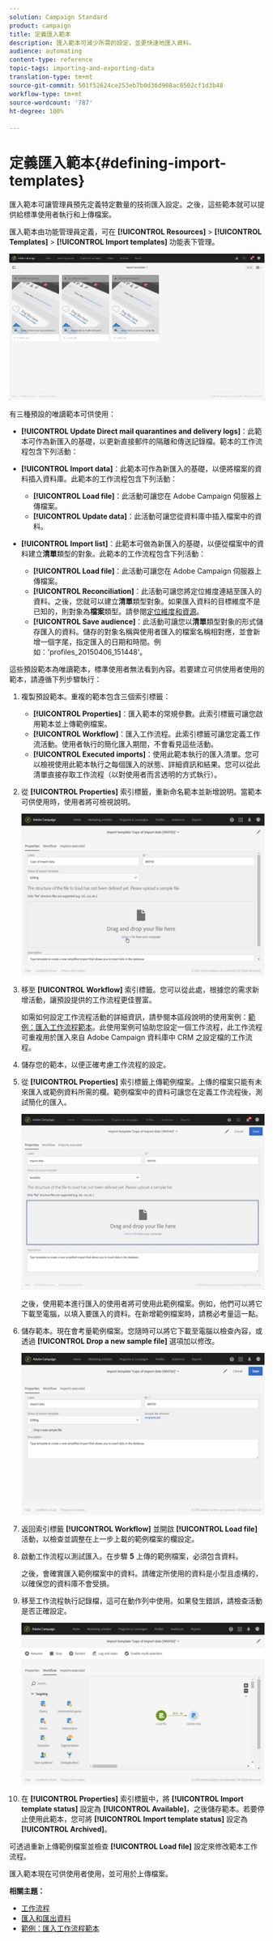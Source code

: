 ```yaml
---
solution: Campaign Standard
product: campaign
title: 定義匯入範本
description: 匯入範本可減少所需的設定，並更快速地匯入資料。
audience: automating
content-type: reference
topic-tags: importing-and-exporting-data
translation-type: tm+mt
source-git-commit: 501f52624ce253eb7b0d36d908ac8502cf1d3b48
workflow-type: tm+mt
source-wordcount: '787'
ht-degree: 100%

---
```



# 定義匯入範本{#defining-import-templates}

匯入範本可讓管理員預先定義特定數量的技術匯入設定。之後，這些範本就可以提供給標準使用者執行和上傳檔案。

匯入範本由功能管理員定義，可在 **[!UICONTROL Resources]** > **[!UICONTROL Templates]** > **[!UICONTROL Import templates]** 功能表下管理。

![](assets/import_template_list.png)

有三種預設的唯讀範本可供使用：

* **[!UICONTROL Update Direct mail quarantines and delivery logs]**：此範本可作為新匯入的基礎，以更新直接郵件的隔離和傳送記錄檔。範本的工作流程包含下列活動：
* **[!UICONTROL Import data]**：此範本可作為新匯入的基礎，以便將檔案的資料插入資料庫。此範本的工作流程包含下列活動：

   * **[!UICONTROL Load file]**：此活動可讓您在 Adobe Campaign 伺服器上傳檔案。
   * **[!UICONTROL Update data]**：此活動可讓您從資料庫中插入檔案中的資料。

* **[!UICONTROL Import list]**：此範本可做為新匯入的基礎，以便從檔案中的資料建立&#x200B;**清單**&#x200B;類型的對象。此範本的工作流程包含下列活動：

   * **[!UICONTROL Load file]**：此活動可讓您在 Adobe Campaign 伺服器上傳檔案。
   * **[!UICONTROL Reconciliation]**：此活動可讓您將定位維度連結至匯入的資料。之後，您就可以建立&#x200B;**清單**&#x200B;類型對象。如果匯入資料的目標維度不是已知的，則對象為&#x200B;**檔案**&#x200B;類型。請參閱[定位維度和資源](../../automating/using/query.md#targeting-dimensions-and-resources)。
   * **[!UICONTROL Save audience]**：此活動可讓您以&#x200B;**清單**&#x200B;類型對象的形式儲存匯入的資料。儲存的對象名稱與使用者匯入的檔案名稱相對應，並會新增一個字尾，指定匯入的日期和時間。例如：&#39;profiles_20150406_151448&#39;。

這些預設範本為唯讀範本，標準使用者無法看到內容。若要建立可供使用者使用的範本，請遵循下列步驟執行：

1. 複製預設範本。重複的範本包含三個索引標籤：

   * **[!UICONTROL Properties]**：匯入範本的常規參數。此索引標籤可讓您啟用範本並上傳範例檔案。
   * **[!UICONTROL Workflow]**：匯入工作流程。此索引標籤可讓您定義工作流活動。使用者執行的簡化匯入期間，不會看見這些活動。
   * **[!UICONTROL Executed imports]**：使用此範本執行的匯入清單。您可以檢視使用此範本執行之每個匯入的狀態、詳細資訊和結果。您可以從此清單直接存取工作流程（以對使用者而言透明的方式執行）。

1. 從 **[!UICONTROL Properties]** 索引標籤，重新命名範本並新增說明。當範本可供使用時，使用者將可檢視說明。

   ![](assets/simplified_import_model1.png)

1. 移至 **[!UICONTROL Workflow]** 索引標籤。您可以從此處，根據您的需求新增活動，讓預設提供的工作流程更佳豐富。

   如需如何設定工作流程活動的詳細資訊，請參閱本區段說明的使用案例：[範例：匯入工作流程範本](../../automating/using/creating-import-workflow-templates.md)。此使用案例可協助您設定一個工作流程，此工作流程可重複用於匯入來自 Adobe Campaign 資料庫中 CRM 之設定檔的工作流程。

1. 儲存您的範本，以便正確考慮工作流程的設定。
1. 從 **[!UICONTROL Properties]** 索引標籤上傳範例檔案。上傳的檔案只能有未來匯入或範例資料所需的欄。範例檔案中的資料可讓您在定義工作流程後，測試簡化的匯入。

   ![](assets/import_template_sample.png)

   之後，使用範本進行匯入的使用者將可使用此範例檔案。例如，他們可以將它下載至電腦，以填入要匯入的資料。在新增範例檔案時，請務必考量這一點。

1. 儲存範本。現在會考量範例檔案。您隨時可以將它下載至電腦以檢查內容，或透過 **[!UICONTROL Drop a new sample file]** 選項加以修改。

   ![](assets/simplified_import_model2.png)

1. 返回索引標籤 **[!UICONTROL Workflow]** 並開啟 **[!UICONTROL Load file]** 活動，以檢查並調整在上一步上載的範例檔案的欄設定。
1. 啟動工作流程以測試匯入。在步驟 **5** 上傳的範例檔案，必須包含資料。

   之後，會確實匯入範例檔案中的資料。請確定所使用的資料是小型且虛構的，以確保您的資料庫不會受損。

1. 移至工作流程執行記錄檔，這可在動作列中使用。如果發生錯誤，請檢查活動是否正確設定。

   ![](assets/simplified_import_model3.png)

1. 在 **[!UICONTROL Properties]** 索引標籤中，將 **[!UICONTROL Import template status]** 設定為 **[!UICONTROL Available]**，之後儲存範本。若要停止使用此範本，您可將 **[!UICONTROL Import template status]** 設定為 **[!UICONTROL Archived]**。

可透過重新上傳範例檔案並檢查 **[!UICONTROL Load file]** 設定來修改範本工作流程。

匯入範本現在可供使用者使用，並可用於上傳檔案。

**相關主題：**

* [工作流程](../../automating/using/get-started-workflows.md)
* [匯入和匯出資料](../../automating/using/about-data-import-and-export.md)
* [範例：匯入工作流程範本](../../automating/using/creating-import-workflow-templates.md)

